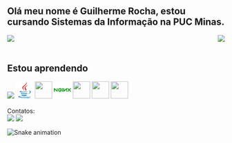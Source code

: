 ## Olá meu nome é Guilherme Rocha, estou cursando Sistemas da Informação na PUC Minas.

<div>
  
  <img  height="150em" src="https://github-readme-stats.vercel.app/api?username=GuilhermeRocha13&show_icons=true&theme=midnight-purple&include_all_commits=true&count_private=true"/>
  <img align="right" height="150em" src="https://github-readme-stats.vercel.app/api/top-langs/?username=GuilhermeRocha13&layout=compact&langs_count=16&theme=midnight-purple"/>
</div>

<br>

## Estou aprendendo
<div align="left">
<img src="https://cdn.jsdelivr.net/gh/devicons/devicon/icons/mysql/mysql-original.svg" width="40" heigth="40">  
<img src="https://github.com/devicons/devicon/blob/v2.16.0/icons/java/java-original.svg" width="40" heigth="40">          
<img src="https://cdn.jsdelivr.net/gh/devicons/devicon/icons/javascript/javascript-original.svg" width="40" height="40" margin="5">
<img src="https://github.com/devicons/devicon/blob/v2.16.0/icons/nginx/nginx-original.svg" width="40" heigth="40">
<img src="https://cdn.jsdelivr.net/gh/devicons/devicon/icons/html5/html5-original.svg" width="40" height="40">
<img src="https://cdn.jsdelivr.net/gh/devicons/devicon/icons/css3/css3-original.svg" width="40" height="40">
<img src="https://cdn.jsdelivr.net/gh/devicons/devicon/icons/bootstrap/bootstrap-original.svg" width="40" height="40">

</div>

<br>
Contatos:
<br>
<a href = "mailto:guilhermeapenas.2006@gmail.com"><img src="https://img.shields.io/badge/-Gmail-%23333?style=for-the-badge&logo=gmail&logoColor=dark" target="_blank"></a> <a href="https://www.linkedin.com/in/guilherme-henrique-3636b1217/" target="_blank"><img src="https://img.shields.io/badge/-LinkedIn-%230077B5?style=for-the-badge&logo=linkedin&logoColor=white" target="_blank"></a> 

![Snake animation](https://github.com/LuigiGF/LuigiGF/blob/output/github-contribution-grid-snake.svg)
          
          
          
          
          

